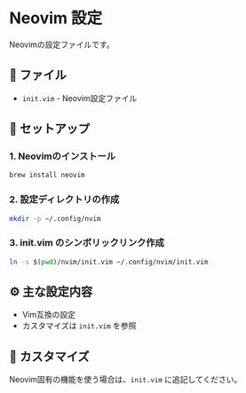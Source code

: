 # Neovim 設定

Neovimの設定ファイルです。

## 📄 ファイル

- `init.vim` - Neovim設定ファイル

## 🚀 セットアップ

### 1. Neovimのインストール

```bash
brew install neovim
```

### 2. 設定ディレクトリの作成

```bash
mkdir -p ~/.config/nvim
```

### 3. init.vim のシンボリックリンク作成

```bash
ln -s $(pwd)/nvim/init.vim ~/.config/nvim/init.vim
```

## ⚙️ 主な設定内容

- Vim互換の設定
- カスタマイズは `init.vim` を参照

## 📝 カスタマイズ

Neovim固有の機能を使う場合は、`init.vim` に追記してください。
